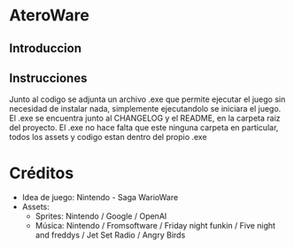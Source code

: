 # AteroWare
## Introduccion



## Instrucciones
Junto al codigo se adjunta un archivo .exe que permite ejecutar el juego sin necesidad de instalar nada, simplemente ejecutandolo se iniciara el juego.
El .exe se encuentra junto al CHANGELOG y el README, en la carpeta raiz del proyecto.
El .exe no hace falta que este ninguna carpeta en particular, todos los assets y codigo estan dentro del propio .exe 


# Créditos 
- Idea de juego: Nintendo - Saga WarioWare
- Assets: 
  - Sprites: Nintendo / Google / OpenAI
  - Música: Nintendo / Fromsoftware / Friday night funkin / Five night and freddys / Jet Set Radio / Angry Birds